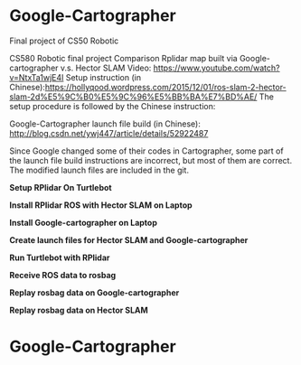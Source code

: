 # Google-Cartographer
Final project of CS50 Robotic 

CS580 Robotic final project
Comparison Rplidar map built via Google-cartographer v.s. Hector SLAM 
Video: https://www.youtube.com/watch?v=NtxTa1wjE4I
Setup instruction (in Chinese):https://hollyqood.wordpress.com/2015/12/01/ros-slam-2-hector-slam-2d%E5%9C%B0%E5%9C%96%E5%BB%BA%E7%BD%AE/
The setup procedure is followed by the Chinese instruction:

Google-Cartographer launch file build (in Chinese): http://blog.csdn.net/ywj447/article/details/52922487

Since Google changed some of their codes in Cartographer, some part of the launch file build instructions are incorrect, but most of them are correct. The modified launch files are included in the git.

**Setup RPlidar On Turtlebot**



**Install RPlidar ROS with Hector SLAM on Laptop**




**Install Google-cartographer on Laptop**



**Create launch files for Hector SLAM and Google-cartographer**



**Run Turtlebot with RPlidar**



**Receive ROS data to rosbag**



**Replay rosbag data on Google-cartographer**



**Replay rosbag data on Hector SLAM**
# Google-Cartographer
